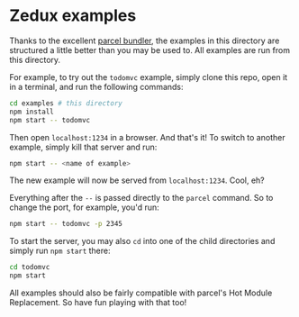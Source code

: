 # Zedux examples

Thanks to the excellent [parcel bundler](https://parceljs.org), the examples in this directory are structured a little better than you may be used to. All examples are run from this directory.

For example, to try out the `todomvc` example, simply clone this repo, open it in a terminal, and run the following commands:

```bash
cd examples # this directory
npm install
npm start -- todomvc
```

Then open `localhost:1234` in a browser. And that's it! To switch to another example, simply kill that server and run:

```bash
npm start -- <name of example>
```

The new example will now be served from `localhost:1234`. Cool, eh?

Everything after the `--` is passed directly to the `parcel` command. So to  change the port, for example, you'd run:

```bash
npm start -- todomvc -p 2345
```

To start the server, you may also `cd` into one of the child directories and simply run `npm start` there:

```bash
cd todomvc
npm start
```

All examples should also be fairly compatible with parcel's Hot Module Replacement. So have fun playing with that too!
